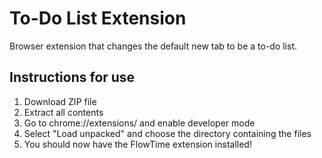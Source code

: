 # To-Do List Extension
Browser extension that changes the default new tab to be a to-do list.

## Instructions for use

1. Download ZIP file
2. Extract all contents
3. Go to chrome://extensions/ and enable developer mode
4. Select "Load unpacked" and choose the directory containing the files
5. You should now have the FlowTime extension installed!
